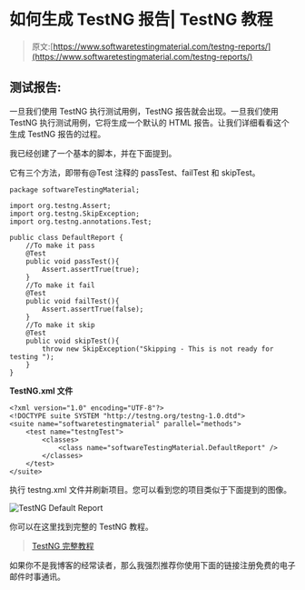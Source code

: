 # 如何生成 TestNG 报告| TestNG 教程

> 原文:[https://www.softwaretestingmaterial.com/testng-reports/](https://www.softwaretestingmaterial.com/testng-reports/)

## 测试报告:

一旦我们使用 TestNG 执行测试用例，TestNG 报告就会出现。一旦我们使用 TestNG 执行测试用例，它将生成一个默认的 HTML 报告。让我们详细看看这个生成 TestNG 报告的过程。

我已经创建了一个基本的脚本，并在下面提到。

它有三个方法，即带有@Test 注释的 passTest、failTest 和 skipTest。

```
package softwareTestingMaterial;

import org.testng.Assert;
import org.testng.SkipException;
import org.testng.annotations.Test;

public class DefaultReport {
	//To make it pass
	@Test
	public void passTest(){
		Assert.assertTrue(true);
	}
	//To make it fail
	@Test
	public void failTest(){
		Assert.assertTrue(false);
	}
	//To make it skip
	@Test
	public void skipTest(){
		throw new SkipException("Skipping - This is not ready for testing ");
	}
}
```

**TestNG.xml 文件**

```
<?xml version="1.0" encoding="UTF-8"?>
<!DOCTYPE suite SYSTEM "http://testng.org/testng-1.0.dtd">
<suite name="softwaretestingmaterial" parallel="methods">
	<test name="testngTest">
		<classes>
			<class name="softwareTestingMaterial.DefaultReport" />
		</classes>
	</test>	
</suite>
```

执行 testng.xml 文件并刷新项目。您可以看到您的项目类似于下面提到的图像。

![TestNG Default Report](img/cb2b683db5d9f6bd60a56076ffcfd389.png "TestNG Default Report")

你可以在这里找到完整的 TestNG 教程。

> [TestNG 完整教程](https://www.softwaretestingmaterial.com/testng-tutorial/)

如果你不是我博客的经常读者，那么我强烈推荐你使用下面的链接注册免费的电子邮件时事通讯。